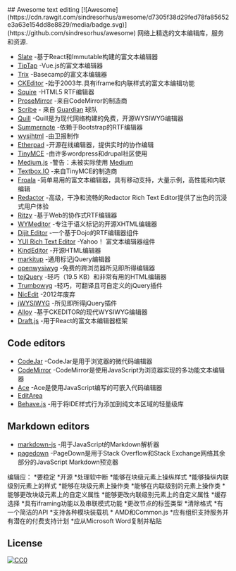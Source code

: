 <div class="github-widget" data-repo="dok/awesome-text-editing"></div>
<script async src="https://pagead2.googlesyndication.com/pagead/js/adsbygoogle.js"></script><ins class="adsbygoogle" style="display:block" data-ad-client="ca-pub-6890694312814945" data-ad-slot="5473692530" data-ad-format="auto"  data-full-width-responsive="true"></ins><script>(adsbygoogle = window.adsbygoogle || []).push({});</script>
## Awesome text editing [![Awesome](https://cdn.rawgit.com/sindresorhus/awesome/d7305f38d29fed78fa85652e3a63e154dd8e8829/media/badge.svg)](https://github.com/sindresorhus/awesome)
网络上精选的文本编辑库，服务和资源.

* [Slate](https://github.com/ianstormtaylor/slate) -基于React和Immutable构建的富文本编辑器
* [TipTap](https://github.com/scrumpy/tiptap) -Vue.js的富文本编辑器
* [Trix](https://github.com/basecamp/trix) -Basecamp的富文本编辑器
* [CKEditor](http://ckeditor.com/) -始于2003年.具有iframe和内联样式的富文本编辑功能
* [Squire](https://github.com/neilj/Squire) -HTML5 RTF编辑器
* [ProseMirror](http://prosemirror.net/) -来自CodeMirror的制造商
* [Scribe](https://github.com/guardian/scribe) - 来自 [Guardian](http://www.theguardian.com/) 球队
* [Quill](http://quilljs.com/) -Quill是为现代网络构建的免费，开源WYSIWYG编辑器
* [Summernote](http://summernote.org/) -依赖于Bootstrap的RTF编辑器
* [wysihtml](http://wysihtml.com/) -由卫报制作
* [Etherpad](http://etherpad.org/) -开源在线编辑器，提供实时的协作编辑
* [TinyMCE](http://www.tinymce.com/) -由许多wordpress和drupal社区使用
* [Medium.js](http://jakiestfu.github.io/Medium.js/docs/) -警告：未被实际使用 [Medium](https://medium.com/)
* [Textbox.IO](https://textbox.io/) -来自TinyMCE的制造商
* [Froala](https://www.froala.com/wysiwyg-editor) -简单易用的富文本编辑器，具有移动支持，大量示例，高性能和内联编辑
* [Redactor](http://imperavi.com/redactor/) -高级，干净和流畅的Redactor Rich Text Editor提供了出色的沉浸式用户体验
* [Ritzy](https://github.com/ritzyed/ritzy) -基于Web的协作式RTF编辑器
* [WYMeditor](http://www.wymeditor.org/) -专注于语义标记的开源XHTML编辑器
* [Dijit Editor](http://dojotoolkit.org/) -一个基于Dojo的RTF编辑器组件
* [YUI Rich Text Editor](http://yui.github.io/yui2/)  -Yahoo！  富文本编辑器组件
* [KindEditor](https://github.com/kindsoft/kindeditor) -开源HTML编辑器
* [markitup](http://markitup.jaysalvat.com/home/) -通用标记jQuery编辑器
* [openwysiwyg](http://www.openwebware.com/) -免费的跨浏览器所见即所得编辑器
* [tejQuery](http://jqueryte.com/) -轻巧（19.5 KB）和非常有用的HTML编辑器
* [Trumbowyg](http://alex-d.github.io/Trumbowyg/) -轻巧，可翻译且可自定义的jQuery插件
* [NicEdit](http://nicedit.com/) -2012年废弃
* [jWYSIWYG](https://github.com/jwysiwyg/jwysiwyg) -所见即所得jQuery插件 
* [Alloy](http://alloyeditor.com/) -基于CKEDITOR的现代WYSIWYG编辑器
* [Draft.js](http://facebook.github.io/draft-js/) -用于React的富文本编辑器框架

## Code editors

* [CodeJar](https://medv.io/codejar/) -CodeJar是用于浏览器的微代码编辑器
* [CodeMirror](https://codemirror.net/) -CodeMirror是使用JavaScript为浏览器实现的多功能文本编辑器
* [Ace](https://ace.c9.io/#nav=about) -Ace是使用JavaScript编写的可嵌入代码编辑器
* [EditArea](http://www.cdolivet.com/editarea/editarea/exemples/exemple_full.html)
* [Behave.js](http://jakiestfu.github.io/Behave.js/) -用于将IDE样式行为添加到纯文本区域的轻量级库


## Markdown editors

* [markdown-js](https://github.com/evilstreak/markdown-js) -用于JavaScript的Markdown解析器
* [pagedown](https://code.google.com/p/pagedown/wiki/PageDown) -PageDown是用于Stack Overflow和Stack Exchange网络其余部分的JavaScript Markdown预览器


编辑应：
*要稳定
*开源
*处理软中断
*能够在块级元素上操纵样式
*能够操纵内联级别元素上的样式
*能够在块级元素上操作类
*能够在内联级别的元素上操作类
*能够更改块级元素上的自定义属性
*能够更改内联级别元素上的自定义属性
*缓存选择
*具有iframing功能以及串联模式功能
*更改节点的标签类型
*清除格式
*有一个简洁的API
*支持各种模块装载机
    * AMD和Common.js
*应有组织支持服务并有潜在的付费支持计划
*应从Microsoft Word复制并粘贴


## License

[![CC0](http://i.creativecommons.org/p/zero/1.0/88x31.png)](http://creativecommons.org/publicdomain/zero/1.0/)
